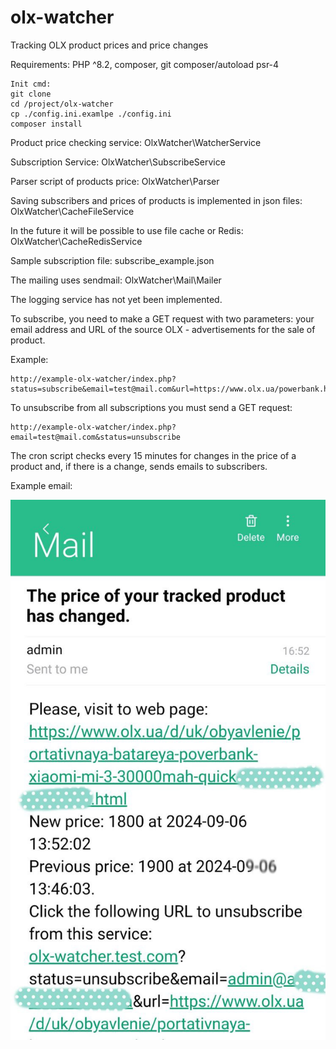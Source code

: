 # olx-watcher
 Tracking OLX product prices and price changes

Requirements:
PHP ^8.2, composer, git
composer/autoload psr-4

```
Init cmd:
git clone 
cd /project/olx-watcher
cp ./config.ini.examlpe ./config.ini
composer install
```

Product price checking service: OlxWatcher\WatcherService

Subscription Service: OlxWatcher\SubscribeService

Parser script of products price: OlxWatcher\Parser

Saving subscribers and  prices of products is implemented in json files: OlxWatcher\CacheFileService

In the future it will be possible to use file cache or Redis: OlxWatcher\CacheRedisService

Sample subscription file: subscribe_example.json

The mailing uses sendmail: OlxWatcher\Mail\Mailer

The logging service has not yet been implemented.

To subscribe, you need to make a GET request with two parameters:
your email address and URL of the source OLX - advertisements for the sale of product.

Example:
```
http://example-olx-watcher/index.php?status=subscribe&email=test@mail.com&url=https://www.olx.ua/powerbank.html
```

To unsubscribe from all subscriptions you must send a GET request:
```
http://example-olx-watcher/index.php?email=test@mail.com&status=unsubscribe
```

The cron script checks every 15 minutes for changes in the price of a product and, if there is a change, sends emails to subscribers.


Example email:

![image](public/test_mail.jpg)

